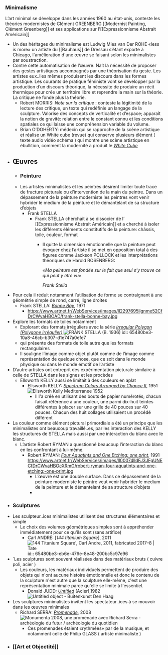 ### Minimalisme
L’art minimal se développe dans les années 1960 au état-unis, conteste les théories modernistes de Clément GREENBERG [[Modernist Painting, Clément Greenberg]] et ses applications sur l’[[Expressionnisme Abstrait Américain]]
- Un des héritages du minimalisme est Ludwig Mies van Der ROHE «less is more» un artiste du [[Bauhaus]] de Dressau s’étant exporte à Chicago, l'amélioration d'une œuvre se faisant selon les minimalistes par soustraction.
- Contre cette automatisation de l’œuvre. Naît la nécessité de proposer des gestes artistiques accompagnés par une théorisation du geste. Les artistes eux..lles mêmes produisent les discours dans les formes artistique. Les courants de pratique féministe vont se développer par la production d’un discours théorique, la nécessite de produire un récit thermique pour crée un territoire libre et reprendre la main sur la théorie. La critique ne fonde plus la théorie.
	- Robert MORRIS: *Note sur la critique* : conteste la légitimité de la lecture des critique, un texte qui redéfinie un langage de la sculpture. Valorise des concepts de verticalité et d’espace; apparaît la notion de gravité: relation entre le constant connu et les conditions spatiales ce qui laisse une compréhension variable du volume.
	- Brian O’DOHERTY: médecin qui se rapproche de la scène artistique et réalise un White cube (revue) qui conserve plusieurs élément ( texte audio vidéo schéma ) qui montre une scène artistique en ébullition, comment la modernité a produit le [*White Cube*](https://www.lespressesdureel.com/ouvrage.php?id=1423&menu=0)
- ## Œuvres
	- ### Peinture
	- Les artistes minimalistes et les peintres désirent limiter toute trace de fracture picturale ou d’intervention de la main du peintre. Dans un  dépassement de la peinture moderniste les peintres vont venir hybrider le medium de la peinture et le démantelant de sa structure d’objets
		- Frank STELLA
			- Frank STELLA cherchait à se dissocier de l’ [[Expressionnisme Abstrait Américain]] et a cherché à isoler les différents éléments constitutifs de la peinture: châssis, toile, couleur, format
				- Il quitte la dimension émotionnelle que la peinture peut évoquer chez l’artiste il se met en opposition total à des figures comme Jackson POLLOCK et les interprétations théoriques de Harold ROSENBERG:
				  
				  *«Ma peinture est fondée sur le fait que seul s'y trouve ce qui peut y être vu»*
				  
				  *Frank Stella*
- Pour cela il réduit notamment l’utilisation de forme se contraignant à une géométrie simple de rond, carré, ligne droites
	- Frank STELLA: [*Bonne Bay*](http://www.artnet.fr/artistes/frank-stella/bonne-bay-a-5xu4JxR2GX6Fx5Hd6oPWjg2), 1971
		- https://www.artnet.fr/WebServices/images/ll2297695llgnme52CfDrCWvaHBOAD/frank-stella-bonne-bay.jpg
- Explore les formats de toiles notamment
	- Explorant des formats irréguliers avec la série [*Irregular Polygon (Polygone irrégulier)*](https://www.youtube.com/watch?v=lgaPuHDV8v0) ![FRANK STELLA (B. 1936)](https://www.christies.com/img/LotImages/2014/NYR/2014_NYR_03499_0109_000(frank_stella_eccentric_polygons040356).jpg?mode=max)
	  id:: 65480be3-10a8-46cb-b307-d1e747a0efe7
	- qui présente des formats de toile autre que les formats rectangulaires
	- Il souligne l’image comme objet plutôt comme de l’image comme représentation de quelque chose, que ce soit dans le monde physique ou dans le monde émotif de l’artiste
- D’autre artistes ont entreprit des expérimentation picturale similaire à celle de STELLA dans les signes et les procèdes
	- Ellsworth KELLY aussi se limitait à des couleurs en aplat
		- Ellsworth KELLY: [*Spectrum Colors Arranged by Chance II*](https://www.tate.org.uk/tate-etc/issue-16-summer-2009/sixty-years-full-intensity), 1951 ![Ellsworth Kelly Mediterranee 1952](https://media.tate.org.uk/aztate-prd-ew-dg-wgtail-st1-ctr-data/images/ellsworth-kelly-mediterrane_0.width-340.jpg)
			- Il l'a créé en utilisant des bouts de papier numérotés; chacun faisait référence à une couleur, une parmi dix-huit teintes différentes à placer sur une grille de 40 pouces sur 40 pouces. Chacun des huit collages utilisaient un procédé différent
- La couleur comme élément pictural primordiale a été un principe que les minimalistes ont beaucoup travaillé..es, par les interaction des KELLY les structures de STELLA mais aussi par une interaction du blanc avec le blanc.
	- L’artiste Robert RYMAN a questionné beaucoup l’interaction du blanc en les confrontant à lui-même.
		- Robert RYMAN: [*Four Aquatints and One Etching: one print*](https://www.artnet.fr/artistes/robert-ryman/four-aquatints-and-one-etching-one-print-xPw1yzwygPtfgZ0K0UvDOQ2), 1991 https://www.artnet.fr/WebServices/images/ll00074lldFJ3JFgUNECfDrCWvaHBOcXRmG/robert-ryman-four-aquatints-and-one-etching:-one-print.jpg
			- L’œuvre est une double surface. Dans ce dépassement de la peinture moderniste le peintre veut venir hybrider le medium de la peinture et le démantelant de sa structure d’objets
			-
- ### Sculptures
- Les sculpteur..ices minimalistes utilisent des structures élémentaires et simple
	- Le choix des volumes géométriques simples sont à appréhender immédiatement pour ce qu'ils sont (sans artifice)
		- Carl ANDRÉ: [*144 titanium Square*], 2011 ![144 Titanium Square', Carl Andre, 2011, fabricated 2017–8 | Tate](https://media.tate.org.uk/art/images/work/AR/AR01265_9.jpg)
		  id:: 65480be3-eb6e-476e-8e48-200bc5c97e96
- `Les sculptures sont souvent réalisées dans des matériaux bruts ( cuivre poli, acier )
	- Les couleurs, les matériaux individuels permettent de produire des objets qui n'ont aucune histoire émotionnelle et donc le contenu de la sculpture n'est autre que la sculpture elle-même, c'est une représentation minimale parce qu'elle se limite à l'essentiel.
		- Donald JUDD: [*Untitled*](https://bkdh.nl/en/kunstwerken/untitled-object/) (Acier),1982 ![Untitled object - Buitenkunst Den Haag](https://bkdh.nl/app/uploads/2021/06/DH500_06.jpg)
- Les sculptures minimalistes invitent les spectateur..ices à se mouvoir dans les œuvres minimales
	- Richard SERRA: [*Promenade*](https://www.paris-art.com/monumenta-2008-promenade/), 2008 ![Monumenta 2008, une promenade avec Richard Serra - archéologie du futur /  archéologie du quotidien](https://idata.over-blog.com/0/41/70/57/Exposition/Promenade--installation-de--Richard-Serra---Monumenta-2.jpg)
		- Ces promenades étaient «rythmées» par de la musique, et notamment celle de Philip GLASS ( artiste minimaliste )
- ### [[Art et Objectité]]